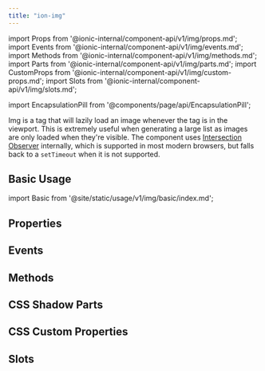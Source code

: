 ```yaml
---
title: "ion-img"
---
```


import Props from '@ionic-internal/component-api/v1/img/props.md';
import Events from '@ionic-internal/component-api/v1/img/events.md';
import Methods from '@ionic-internal/component-api/v1/img/methods.md';
import Parts from '@ionic-internal/component-api/v1/img/parts.md';
import CustomProps from '@ionic-internal/component-api/v1/img/custom-props.md';
import Slots from '@ionic-internal/component-api/v1/img/slots.md';

<head>
  <title>Img Tag to Lazy Load Images in Viewport | ion-img Tag</title>
  <meta name="description" content="Img tag lazy loads images whenever the tag is in the viewport. Utilize this component when generating large lists—as images are only loaded when visible." />
</head>

import EncapsulationPill from '@components/page/api/EncapsulationPill';

<EncapsulationPill type="shadow" />


Img is a tag that will lazily load an image whenever the tag is in the viewport. This is extremely useful when generating a large list as images are only loaded when they're visible. The component uses [Intersection Observer](https://caniuse.com/#feat=intersectionobserver) internally, which is supported in most modern browsers, but falls back to a `setTimeout` when it is not supported.

## Basic Usage

import Basic from '@site/static/usage/v1/img/basic/index.md';

<Basic />

## Properties
<Props />

## Events
<Events />

## Methods
<Methods />

## CSS Shadow Parts
<Parts />

## CSS Custom Properties
<CustomProps />

## Slots
<Slots />